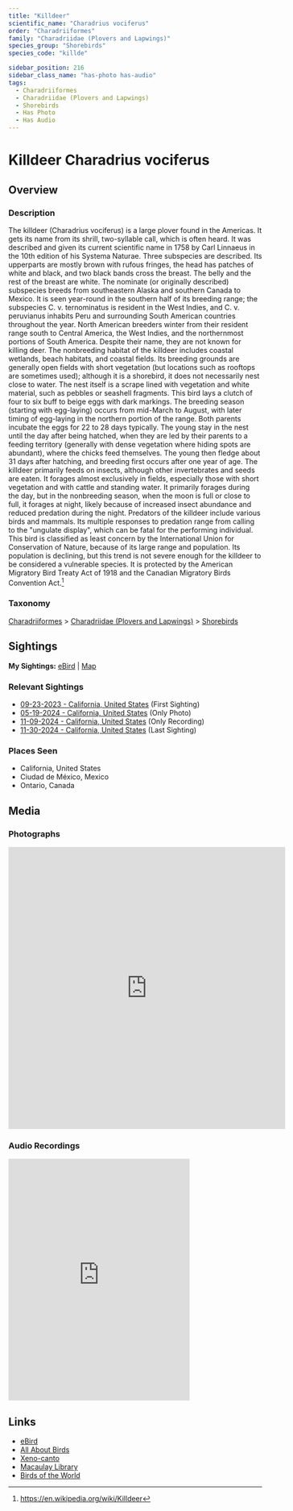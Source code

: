 ```yaml
---
title: "Killdeer"
scientific_name: "Charadrius vociferus"
order: "Charadriiformes"
family: "Charadriidae (Plovers and Lapwings)"
species_group: "Shorebirds"
species_code: "killde"

sidebar_position: 216
sidebar_class_name: "has-photo has-audio"
tags: 
  - Charadriiformes
  - Charadriidae (Plovers and Lapwings)
  - Shorebirds
  - Has Photo
  - Has Audio
---
```


# Killdeer <span className='sci_name'>Charadrius vociferus</span>

## Overview

### Description
The killdeer (Charadrius vociferus) is a large plover found in the Americas. It gets its name from its shrill, two-syllable call, which is often heard. It was described and given its current scientific name in 1758 by Carl Linnaeus in the 10th edition of his Systema Naturae. Three subspecies are described. Its upperparts are mostly brown with rufous fringes, the head has patches of white and black, and two black bands cross the breast. The belly and the rest of the breast are white. The nominate (or originally described) subspecies breeds from southeastern Alaska and southern Canada to Mexico. It is seen year-round in the southern half of its breeding range; the subspecies C. v. ternominatus is resident in the West Indies, and C. v. peruvianus inhabits Peru and surrounding South American countries throughout the year. North American breeders winter from their resident range south to Central America, the West Indies, and the northernmost portions of South America. Despite their name, they are not known for killing deer.
The nonbreeding habitat of the killdeer includes coastal wetlands, beach habitats, and coastal fields. Its breeding grounds are generally open fields with short vegetation (but locations such as rooftops are sometimes used); although it is a shorebird, it does not necessarily nest close to water. The nest itself is a scrape lined with vegetation and white material, such as pebbles or seashell fragments. This bird lays a clutch of four to six buff to beige eggs with dark markings. The breeding season (starting with egg-laying) occurs from mid-March to August, with later timing of egg-laying in the northern portion of the range. Both parents incubate the eggs for 22 to 28 days typically. The young stay in the nest until the day after being hatched, when they are led by their parents to a feeding territory (generally with dense vegetation where hiding spots are abundant), where the chicks feed themselves. The young then fledge about 31 days after hatching, and breeding first occurs after one year of age.
The killdeer primarily feeds on insects, although other invertebrates and seeds are eaten. It forages almost exclusively in fields, especially those with short vegetation and with cattle and standing water. It primarily forages during the day, but in the nonbreeding season, when the moon is full or close to full, it forages at night, likely because of increased insect abundance and reduced predation during the night. Predators of the killdeer include various birds and mammals. Its multiple responses to predation range from calling to the "ungulate display", which can be fatal for the performing individual. This bird is classified as least concern by the International Union for Conservation of Nature, because of its large range and population. Its population is declining, but this trend is not severe enough for the killdeer to be considered a vulnerable species. It is protected by the American Migratory Bird Treaty Act of 1918 and the Canadian Migratory Birds Convention Act.[^1]

[^1]: https://en.wikipedia.org/wiki/Killdeer

### Taxonomy
[Charadriiformes](/tags/charadriiformes) > [Charadriidae (Plovers and Lapwings)](/tags/charadriidae-plovers-and-lapwings) > [Shorebirds](/tags/shorebirds)


## Sightings

**My Sightings:** [eBird](https://ebird.org/lifelist?r=world&time=life&spp=killde) | [Map](/map?species_code=killde)

### Relevant Sightings

* [09-23-2023 - California, United States](https://ebird.org/checklist/S150584251) (First Sighting)
* [05-19-2024 - California, United States](https://ebird.org/checklist/S177365803) (Only Photo)
* [11-09-2024 - California, United States](https://ebird.org/checklist/S202974271) (Only Recording)
* [11-30-2024 - California, United States](https://ebird.org/checklist/S204074627) (Last Sighting)

### Places Seen

* California, United States
* Ciudad de México, Mexico
* Ontario, Canada



## Media
### Photographs
<iframe src="https://macaulaylibrary.org/asset/627868905/embed" width="550" height="560" frameborder="0" allowfullscreen></iframe>

### Audio Recordings
<iframe src="https://macaulaylibrary.org/asset/626557748/embed" width="360" height="480" frameborder="0" allowfullscreen></iframe>

## Links
* [eBird](https://ebird.org/species/killde) 
* [All About Birds](https://www.allaboutbirds.org/guide/killde) 
* [Xeno-canto](https://www.xeno-canto.org/species/charadrius-vociferus) 
* [Macaulay Library](https://search.macaulaylibrary.org/catalog?taxonCode=killde&sort=rating_rank_desc)
* [Birds of the World](https://birdsoftheworld.org/bow/species/killde)
